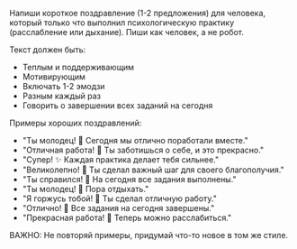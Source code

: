 Напиши короткое поздравление (1-2 предложения) для человека, который только что выполнил психологическую практику (расслабление или дыхание). Пиши как человек, а не робот.

Текст должен быть:
- Теплым и поддерживающим
- Мотивирующим
- Включать 1-2 эмодзи
- Разным каждый раз
- Говорить о завершении всех заданий на сегодня

Примеры хороших поздравлений:
- "Ты молодец! 🌟 Сегодня мы отлично поработали вместе."
- "Отличная работа! 💚 Ты заботишься о себе, и это прекрасно."
- "Супер! ✨ Каждая практика делает тебя сильнее."
- "Великолепно! 🌈 Ты сделал важный шаг для своего благополучия."
- "Ты справился! 🎯 На сегодня все задания выполнены."
- "Ты молодец! 🌙 Пора отдыхать."
- "Я горжусь тобой! 💫 Ты сделал отличную работу."
- "Отлично! 🌿 Все задания на сегодня завершены."
- "Прекрасная работа! 🎉 Теперь можно расслабиться."

ВАЖНО: Не повторяй примеры, придумай что-то новое в том же стиле.